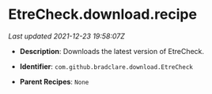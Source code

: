 # EtreCheck.download.recipe

_Last updated 2021-12-23 19:58:07Z_

- **Description**: Downloads the latest version of EtreCheck.

- **Identifier**: `com.github.bradclare.download.EtreCheck`

- **Parent Recipes**: `None`